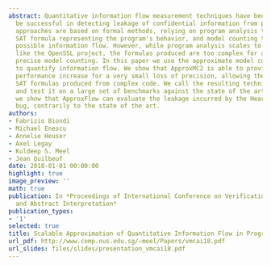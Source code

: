 ```yaml
---
abstract: Quantitative information flow measurement techniques have been proven to
  be successful in detecting leakage of confidential information from programs. Modern
  approaches are based on formal methods, relying on program analysis to produce a
  SAT formula representing the program's behavior, and model counting to measure the
  possible information flow. However, while program analysis scales to large codebases
  like the OpenSSL project, the formulas produced are too complex for analysis with
  precise model counting. In this paper we use the approximate model counter ApproxMC2
  to quantify information flow. We show that ApproxMC2 is able to provide a large
  performance increase for a very small loss of precision, allowing the analysis of
  SAT formulas produced from complex code. We call the resulting technique ApproxFlow
  and test it on a large set of benchmarks against the state of the art. Finally,
  we show that ApproxFlow can evaluate the leakage incurred by the Heartbleed OpenSSL
  bug, contrarily to the state of the art.
authors:
- Fabrizio Biondi
- Michael Enescu
- Annelie Heuser
- Axel Legay
- Kuldeep S. Meel
- Jean Quilbeuf
date: 2018-01-01 00:00:00
highlight: true
image_preview: ''
math: true
publication: In *Proceedings of International Conference on Verification, Model Checking,
  and Abstract Interpretation*
publication_types:
- '1'
selected: true
title: Scalable Approximation of Quantitative Information Flow in Programs
url_pdf: http://www.comp.nus.edu.sg/~meel/Papers/vmcai18.pdf
url_slides: files/slides/presentation_vmcai18.pdf
---
```


